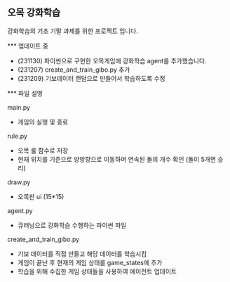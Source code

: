 ## 오목 강화학습
강화학습의 기초 기말 과제를 위한 프로젝트 입니다.

*** 업데이트 중
 - (231130) 파이썬으로 구현한 오목게임에 강화학습 agent를 추가했습니다.
 - (231207) create_and_train_gibo.py 추가
 - (231209) 기보데이터 랜덤으로 만들어서 학습하도록 수정

*** 파일 설명

main.py
 - 게임의 실행 및 종료

rule.py
 - 오목 룰 함수로 저장
 - 현재 위치를 기준으로 양방향으로 이동하며 연속된 돌의 개수 확인 (돌이 5개면 승리)

draw.py
 - 오목판 ui (15*15)

agent.py
 - 큐러닝으로 강화학습 수행하는 파이썬 파일

create_and_train_gibo.py
 - 기보 데이터를 직접 만들고 해당 데이터를 학습시킴
 - 게임이 끝난 후 현재의 게임 상태를 game_states에 추가
 - 학습을 위해 수집한 게임 상태들을 사용하여 에이전트 업데이트
